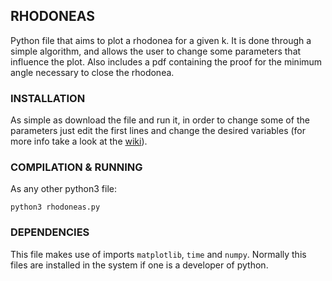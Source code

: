 ## RHODONEAS
Python file that aims to plot a rhodonea for a given k. It is done through a simple algorithm, and allows the user to change some parameters that influence the plot. Also includes a pdf containing the proof for the minimum angle necessary to close the rhodonea.

### INSTALLATION
As simple as download the file and run it, in order to change some of the parameters just edit the first lines and change the desired variables (for more info take a look at the [wiki](https://github.com/MiguelSanchezP/Rhodoneas/wiki/Home/)).

### COMPILATION & RUNNING
As any other python3 file:
```shell
python3 rhodoneas.py
```

### DEPENDENCIES
This file makes use of imports ```matplotlib```, ```time``` and ```numpy```. Normally this files are installed in the system if one is a developer of python.
